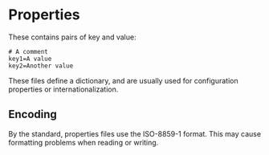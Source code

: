 # Properties

These contains pairs of key and value:

```text
# A comment
key1=A value
key2=Another value
```

These files define a dictionary, and are usually used for configuration properties or internationalization.

## Encoding

By the standard, properties files use the ISO-8859-1 format. This may cause formatting problems when reading or writing.


